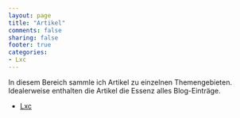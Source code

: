 ```yaml
---
layout: page
title: "Artikel"
comments: false
sharing: false
footer: true
categories:
- Lxc
---
```


In diesem Bereich sammle ich Artikel zu einzelnen Themengebieten. Idealerweise enthalten
die Artikel die Essenz alles Blog-Einträge.

* [Lxc](lxc.html)
